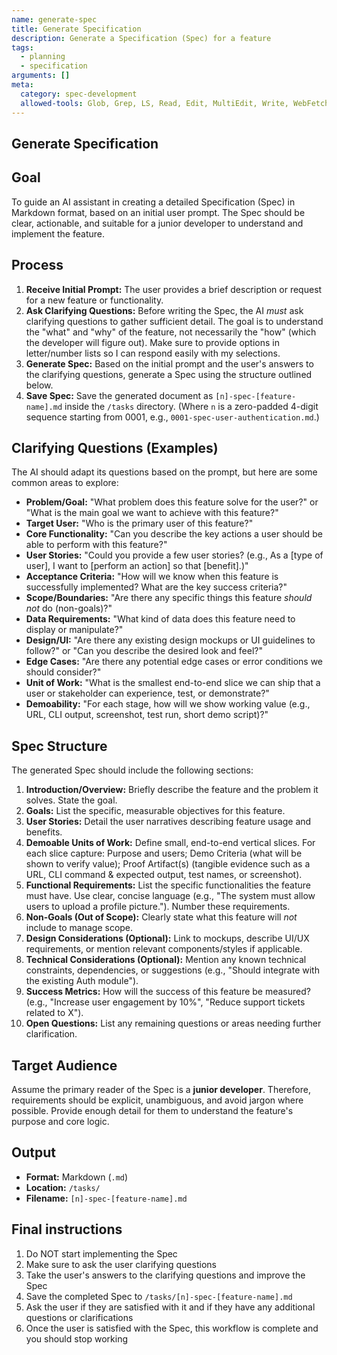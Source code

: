 ```yaml
---
name: generate-spec
title: Generate Specification
description: Generate a Specification (Spec) for a feature
tags:
  - planning
  - specification
arguments: []
meta:
  category: spec-development
  allowed-tools: Glob, Grep, LS, Read, Edit, MultiEdit, Write, WebFetch, WebSearch
---
```


## Generate Specification

## Goal

To guide an AI assistant in creating a detailed Specification (Spec) in Markdown format, based on an initial user prompt. The Spec should be clear, actionable, and suitable for a junior developer to understand and implement the feature.

## Process

1. **Receive Initial Prompt:** The user provides a brief description or request for a new feature or functionality.
2. **Ask Clarifying Questions:** Before writing the Spec, the AI *must* ask clarifying questions to gather sufficient detail. The goal is to understand the "what" and "why" of the feature, not necessarily the "how" (which the developer will figure out). Make sure to provide options in letter/number lists so I can respond easily with my selections.
3. **Generate Spec:** Based on the initial prompt and the user's answers to the clarifying questions, generate a Spec using the structure outlined below.
4. **Save Spec:** Save the generated document as `[n]-spec-[feature-name].md` inside the `/tasks` directory. (Where `n` is a zero-padded 4-digit sequence starting from 0001, e.g., `0001-spec-user-authentication.md`.)

## Clarifying Questions (Examples)

The AI should adapt its questions based on the prompt, but here are some common areas to explore:

* **Problem/Goal:** "What problem does this feature solve for the user?" or "What is the main goal we want to achieve with this feature?"
* **Target User:** "Who is the primary user of this feature?"
* **Core Functionality:** "Can you describe the key actions a user should be able to perform with this feature?"
* **User Stories:** "Could you provide a few user stories? (e.g., As a [type of user], I want to [perform an action] so that [benefit].)"
* **Acceptance Criteria:** "How will we know when this feature is successfully implemented? What are the key success criteria?"
* **Scope/Boundaries:** "Are there any specific things this feature *should not* do (non-goals)?"
* **Data Requirements:** "What kind of data does this feature need to display or manipulate?"
* **Design/UI:** "Are there any existing design mockups or UI guidelines to follow?" or "Can you describe the desired look and feel?"
* **Edge Cases:** "Are there any potential edge cases or error conditions we should consider?"
* **Unit of Work:** "What is the smallest end-to-end slice we can ship that a user or stakeholder can experience, test, or demonstrate?"
* **Demoability:** "For each stage, how will we show working value (e.g., URL, CLI output, screenshot, test run, short demo script)?"

## Spec Structure

The generated Spec should include the following sections:

1. **Introduction/Overview:** Briefly describe the feature and the problem it solves. State the goal.
2. **Goals:** List the specific, measurable objectives for this feature.
3. **User Stories:** Detail the user narratives describing feature usage and benefits.
4. **Demoable Units of Work:** Define small, end-to-end vertical slices. For each slice capture: Purpose and users; Demo Criteria (what will be shown to verify value); Proof Artifact(s) (tangible evidence such as a URL, CLI command & expected output, test names, or screenshot).
5. **Functional Requirements:** List the specific functionalities the feature must have. Use clear, concise language (e.g., "The system must allow users to upload a profile picture."). Number these requirements.
6. **Non-Goals (Out of Scope):** Clearly state what this feature will *not* include to manage scope.
7. **Design Considerations (Optional):** Link to mockups, describe UI/UX requirements, or mention relevant components/styles if applicable.
8. **Technical Considerations (Optional):** Mention any known technical constraints, dependencies, or suggestions (e.g., "Should integrate with the existing Auth module").
9. **Success Metrics:** How will the success of this feature be measured? (e.g., "Increase user engagement by 10%", "Reduce support tickets related to X").
10. **Open Questions:** List any remaining questions or areas needing further clarification.

## Target Audience

Assume the primary reader of the Spec is a **junior developer**. Therefore, requirements should be explicit, unambiguous, and avoid jargon where possible. Provide enough detail for them to understand the feature's purpose and core logic.

## Output

* **Format:** Markdown (`.md`)
* **Location:** `/tasks/`
* **Filename:** `[n]-spec-[feature-name].md`

## Final instructions

1. Do NOT start implementing the Spec
2. Make sure to ask the user clarifying questions
3. Take the user's answers to the clarifying questions and improve the Spec
4. Save the completed Spec to `/tasks/[n]-spec-[feature-name].md`
5. Ask the user if they are satisfied with it and if they have any additional questions or clarifications
6. Once the user is satisfied with the Spec, this workflow is complete and you should stop working
